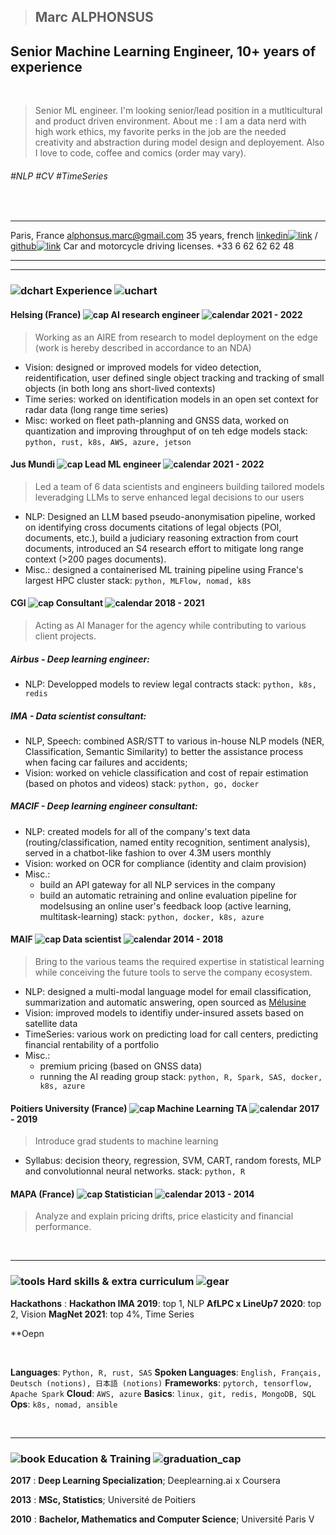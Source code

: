 > ## Marc ALPHONSUS

## Senior Machine Learning Engineer,  10+ years of experience


&nbsp;

> Senior ML engineer. I'm looking senior/lead position in a mutlticultural and product driven environment.
> About me : I am a data nerd with high work ethics, my favorite perks in the job are the needed creativity and abstraction during model design and deployement.
>  Also I love to code, coffee and comics (order may vary).


###### #NLP #CV #TimeSeries

&nbsp;
&nbsp;

-----------------------------                                  -----------------------------------------------------------------------------------------------------------------------------------------------
Paris, France                                                                                                                                                                                alphonsus.marc@gmail.com
35 years, french                                                 [linkedin![link](assets/linkedin.png)](http://linkedin.com/in/marc-alphonsus) / [github![link](assets/github.png)](https://github.com/marcalph)
Car and motorcycle driving licenses.                                                                                                                                                         +33 6 62 62 62 48
-----------------------------                                   ----------------------------------------------------------------------------------------------------------------------------------------------

------

### ![dchart](assets/downward_chart.png) Experience ![uchart](assets/upward_chart.png)




#### Helsing (France)  ![cap](assets/cap.png) AI research engineer ![calendar](assets/calendar.png) 2021 - 2022

> Working as an AIRE from research to model deployment on the edge (work is hereby described in accordance to an NDA)

* Vision: designed or improved models for video detection, reidentification, user defined single object tracking and tracking of small objects (in both long ans short-lived contexts) 
* Time series: worked on identification models in an open set context for radar data (long range time series)
* Misc: worked on fleet path-planning and GNSS data, worked on quantization and improving throughput of on teh edge models
stack: `python, rust, k8s, AWS, azure, jetson`



#### Jus Mundi  ![cap](assets/cap.png) Lead ML engineer ![calendar](assets/calendar.png) 2021 - 2022

> Led a team of 6 data scientists and engineers building tailored models leveradging LLMs to serve enhanced legal decisions to our users

* NLP: Designed an LLM based pseudo-anonymisation pipeline, worked on identifying cross documents citations of legal objects (POI, documents, etc.), build a judiciary reasoning extraction from court documents, introduced an S4 research effort to mitigate long range context (>200 pages documents).
* Misc.: designed a containerised ML training pipeline using France's largest HPC cluster
stack: `python, MLFlow, nomad, k8s`




#### CGI ![cap](assets/cap.png) Consultant ![calendar](assets/calendar.png) 2018 - 2021

> Acting as AI Manager for the agency while contributing to various client projects.

##### Airbus - Deep learning engineer:

* NLP: Developped models to review legal contracts
stack: `python, k8s, redis`

##### IMA - Data scientist consultant:

* NLP, Speech: combined ASR/STT to various in-house NLP models (NER, Classification, Semantic Similarity) to better the assistance process when facing car failures and accidents;
* Vision: worked on vehicle classification and cost of repair estimation (based on photos and videos)
stack: `python, go, docker`


##### MACIF - Deep learning engineer consultant:

* NLP: created models for all of the company's text data (routing/classification, named entity recognition, sentiment analysis), served in a chatbot-like fashion to over 4.3M users monthly
* Vision: worked on OCR for compliance (identity and claim provision)
* Misc.: 
    - build an API gateway for all NLP services in the company
    - build an automatic retraining and online evaluation pipeline for modelsusing an online user's feedback loop (active learning, multitask-learning)
stack: `python, docker, k8s, azure`

#### MAIF ![cap](assets/cap.png) Data scientist ![calendar](assets/calendar.png) 2014 - 2018

> Bring to the various teams the required expertise in statistical learning while conceiving the future tools to serve the company ecosystem.

* NLP: designed a multi-modal language model for email classification, summarization and automatic answering, open sourced as [Mélusine](https://github.com/MAIF/melusine)
* Vision: improved models to identifiy under-insured assets based on satellite data
* TimeSeries: various work on predicting load for call centers, predicting financial rentability of a portfolio
* Misc.:  
    - premium pricing (based on GNSS data)
    - running the AI reading group
stack: `python, R, Spark, SAS, docker, k8s, azure`


#### Poitiers University (France) ![cap](assets/cap.png) Machine Learning TA ![calendar](assets/calendar.png) 2017 - 2019

> Introduce  grad students to machine learning

* Syllabus: decision theory, regression, SVM, CART, random forests, MLP and convolutionnal neural networks.
stack: `python, R`

#### MAPA (France) ![cap](assets/cap.png) Statistician ![calendar](assets/calendar.png) 2013 - 2014

> Analyze and explain pricing drifts, price elasticity and financial performance.

&nbsp;

------

### ![tools](assets/tools.png) Hard skills & extra curriculum ![gear](assets/gear.png)

**Hackathons**
:   **Hackathon IMA 2019**: top 1, NLP
    **AfLPC x LineUp7 2020**: top 2, Vision
    **MagNet 2021**: top 4%, Time Series

**Oepn

&nbsp;

**Languages**: `Python, R, rust, SAS`
**Spoken Languages**: `English, Français, Deutsch (notions), 日本語 (notions)`
**Frameworks**: `pytorch, tensorflow, Apache Spark`
**Cloud**: `AWS, azure`
**Basics**: `linux, git, redis, MongoDB, SQL`
**Ops**: `k8s, nomad, ansible`

&nbsp;
&nbsp;

------

###  ![book](assets/book.png) Education & Training ![graduation_cap](assets/graduation_cap.png)

**2017**
:   **Deep Learning Specialization**; Deeplearning.ai x Coursera

**2013**
:   **MSc, Statistics**; Université de Poitiers

**2010**
:   **Bachelor, Mathematics and Computer Science**; Université Paris V